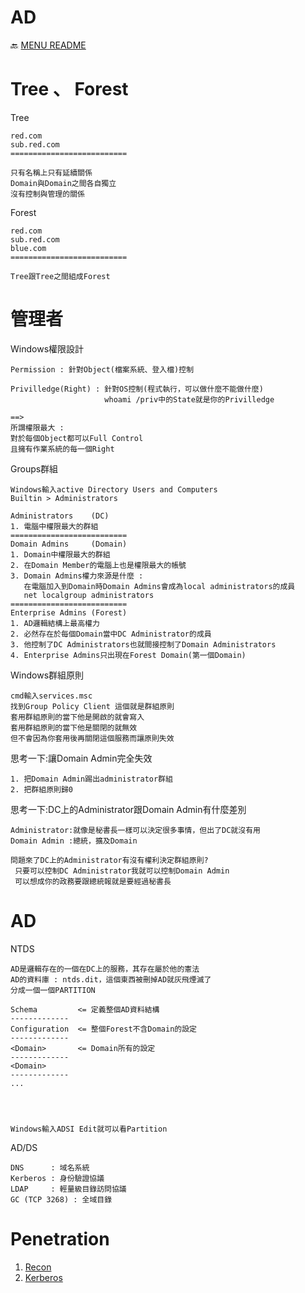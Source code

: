 AD
===
🔙 [MENU README](../README.md)

# Tree 、 Forest
Tree
```
red.com
sub.red.com
==========================

只有名稱上只有延續關係
Domain與Domain之間各自獨立
沒有控制與管理的關係
```
Forest
```
red.com
sub.red.com
blue.com
==========================

Tree跟Tree之間組成Forest
```

# 管理者
Windows權限設計
```
Permission : 針對Object(檔案系統、登入檔)控制

Privilledge(Right) : 針對OS控制(程式執行，可以做什麼不能做什麼)
                     whoami /priv中的State就是你的Privilledge

==> 
所謂權限最大 : 
對於每個Object都可以Full Control
且擁有作業系統的每一個Right
```
Groups群組
```
Windows輸入active Directory Users and Computers
Builtin > Administrators
```
```
Administrators    (DC)
1. 電腦中權限最大的群組
==========================
Domain Admins     (Domain)
1. Domain中權限最大的群組
2. 在Domain Member的電腦上也是權限最大的帳號
3. Domain Admins權力來源是什麼 : 
   在電腦加入到Domain時Domain Admins會成為local administrators的成員
   net localgroup administrators
==========================
Enterprise Admins (Forest)
1. AD邏輯結構上最高權力
2. 必然存在於每個Domain當中DC Administrator的成員
3. 他控制了DC Administrators也就間接控制了Domain Administrators
4. Enterprise Admins只出現在Forest Domain(第一個Domain)
```
Windows群組原則
```
cmd輸入services.msc
找到Group Policy Client 這個就是群組原則
套用群組原則的當下他是開啟的就會寫入
套用群組原則的當下他是關閉的就無效
但不會因為你套用後再關閉這個服務而讓原則失效
```
思考一下:讓Domain Admin完全失效
```
1. 把Domain Admin踢出administrator群組
2. 把群組原則歸0
```
思考一下:DC上的Administrator跟Domain Admin有什麼差別
```
Administrator:就像是秘書長一樣可以決定很多事情，但出了DC就沒有用
Domain Admin :總統，擴及Domain

問題來了DC上的Administrator有沒有權利決定群組原則?
 只要可以控制DC Administrator我就可以控制Domain Admin
 可以想成你的政務要跟總統報就是要經過秘書長
```

# AD
NTDS
```
AD是邏輯存在的一個在DC上的服務，其存在屬於他的憲法
AD的資料庫 : ntds.dit，這個東西被刪掉AD就灰飛煙滅了
分成一個一個PARTITION

Schema         <= 定義整個AD資料結構
-------------
Configuration  <= 整個Forest不含Domain的設定
-------------
<Domain>       <= Domain所有的設定
-------------
<Domain>
-------------
...




Windows輸入ADSI Edit就可以看Partition
```
AD/DS
```
DNS      : 域名系統
Kerberos : 身份驗證協議
LDAP     : 輕量級目錄訪問協議
GC (TCP 3268) : 全域目錄
```

# Penetration
1. [Recon](./Recon.md)
2. [Kerberos](./Kerberos.md)



